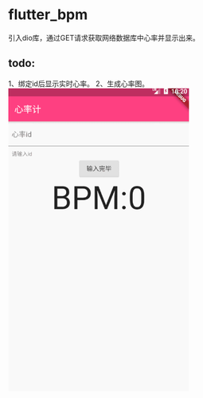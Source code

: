 # flutter_bpm
引入dio库，通过GET请求获取网络数据库中心率并显示出来。
## todo:
1、绑定id后显示实时心率。
2、生成心率图。
![bpm](https://github.com/wdpfm/flutter_bpm/blob/master/GIF.gif)